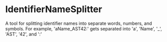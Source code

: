 # IdentifierNameSplitter
A tool for splitting identifier names into separate words, numbers, and symbols. For example, 'aName_AST42:' gets separated into 'a', 'Name', '_', 'AST', '42', and ':'
